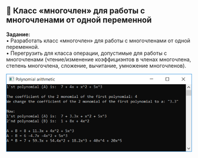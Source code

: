 ## :pencil: Класс «многочлен» для работы с многочленами от одной переменной

**Задание:**  
• Разработать класс «многочлен» для работы с многочленами от одной переменной.  
• Перегрузить для класса операции, допустимые для работы с многочленами (чтение/изменение коэффициэнтов в членах многочлена, степень многочлена, сложение, вычитание, умножение многочленов).

![An example](https://github.com/mhavryliuk/EU_RD01_Task2_Polynomial/blob/master/Polynomial_arithmetic.png "An example")
